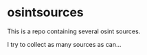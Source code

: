 # osintsources
This is a repo containing several osint sources.

I try to collect as many sources as  can...
